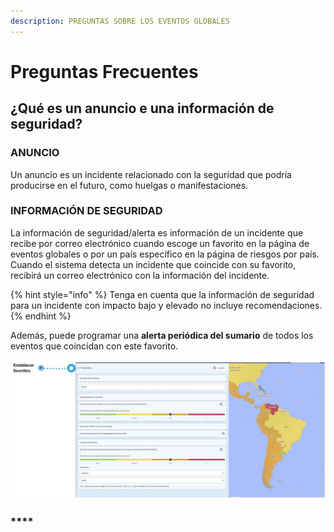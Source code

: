 ```yaml
---
description: PREGUNTAS SOBRE LOS EVENTOS GLOBALES
---
```


# Preguntas Frecuentes

## ¿Qué es un anuncio e una información de seguridad?

### **ANUNCIO**

Un anuncio es un incidente relacionado con la seguridad que podría producirse en el futuro, como huelgas o manifestaciones.

### INFORMACIÓN DE SEGURIDAD

La información de seguridad/alerta es información de un incidente que recibe por correo electrónico cuando escoge un favorito en la página de eventos globales o por un país específico en la página de riesgos por país. Cuando el sistema detecta un incidente que coincide con su favorito, recibirá un correo electrónico con la información del incidente.

{% hint style="info" %}
Tenga en cuenta que la información de seguridad para un incidente con impacto bajo y elevado no incluye recomendaciones.
{% endhint %}

Además, puede programar una **alerta periódica del sumario** de todos los eventos que coincidan con este favorito.

![](../.gitbook/assets/country-information-favorite-countrys.JPG)



### \*\*\*\*



